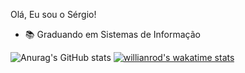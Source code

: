 Olá, Eu sou o Sérgio!

- 📚 Graduando em Sistemas de Informação 

![Anurag's GitHub stats](https://github-readme-stats.vercel.app/api?username=ihawktz&show_icons=true&theme=dracula)
[![willianrod's wakatime stats](https://github-readme-stats.vercel.app/api/wakatime?username=ihawktz)](https://github.com/anuraghazra/github-readme-stats)

